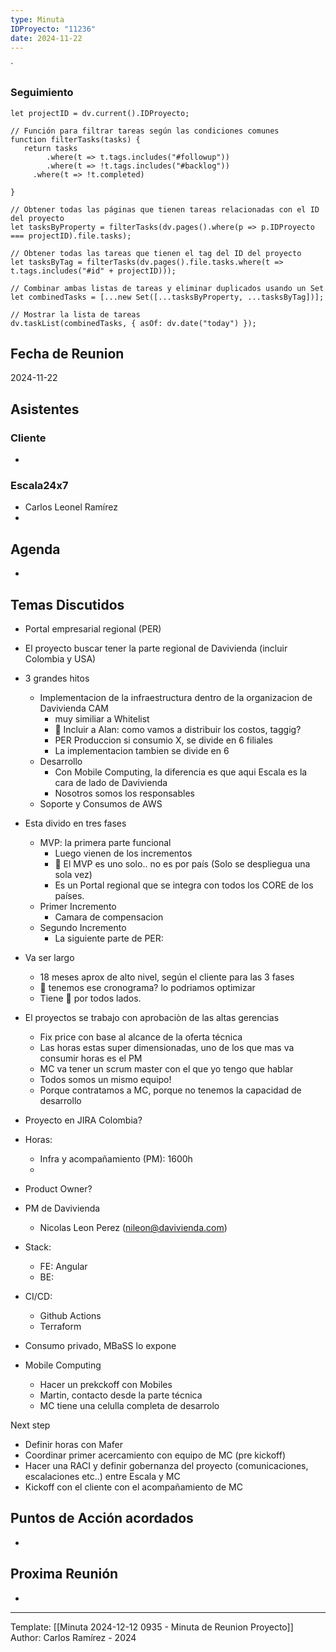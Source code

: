```yaml
---
type: Minuta
IDProyecto: "11236"
date: 2024-11-22
---
```

`

### Seguimiento

```dataviewjs
let projectID = dv.current().IDProyecto;

// Función para filtrar tareas según las condiciones comunes
function filterTasks(tasks) {
   return tasks
        .where(t => t.tags.includes("#followup"))
        .where(t => !t.tags.includes("#backlog"))
     .where(t => !t.completed)
        
}

// Obtener todas las páginas que tienen tareas relacionadas con el ID del proyecto
let tasksByProperty = filterTasks(dv.pages().where(p => p.IDProyecto === projectID).file.tasks);

// Obtener todas las tareas que tienen el tag del ID del proyecto
let tasksByTag = filterTasks(dv.pages().file.tasks.where(t => t.tags.includes("#id" + projectID)));

// Combinar ambas listas de tareas y eliminar duplicados usando un Set
let combinedTasks = [...new Set([...tasksByProperty, ...tasksByTag])];

// Mostrar la lista de tareas
dv.taskList(combinedTasks, { asOf: dv.date("today") });
 ```
## Fecha de Reunion
2024-11-22

## Asistentes

### Cliente
* 
### Escala24x7
- Carlos Leonel Ramírez
-  

## Agenda
* 
## Temas Discutidos
*  Portal empresarial regional (PER)
* El proyecto buscar tener la parte regional de Davivienda (incluir Colombia y USA)
* 3 grandes hitos
	* Implementacion de la infraestructura dentro de la organizacion de Davivienda CAM
		* muy similiar a Whitelist
		* 🚩 Incluir a Alan: como vamos a distribuir los costos, taggig?
		* PER Produccion si consumio X, se divide en 6 filiales
		* La implementacion tambien se divide en 6
	* Desarrollo
		* Con Mobile Computing, la diferencia es que aqui Escala es la cara de lado de Davivienda
		* Nosotros somos los responsables
	* Soporte y Consumos de AWS
* Esta divido en tres fases
	* MVP:  la primera parte funcional
		* Luego vienen de los incrementos
		* 🚩 El MVP es uno solo.. no es por país (Solo se despliegua una sola vez)
		* Es un Portal regional que se integra con todos los CORE de los países.
	* Primer Incremento
		* Camara de compensacion
	* Segundo Incremento
		* La siguiente parte de PER: 
* Va ser largo
	* 18 meses aprox de alto nivel, según el cliente para las 3 fases
	* 🚩 tenemos ese cronograma? lo podriamos optimizar
	* Tiene 👀 por todos lados.
* El proyectos se trabajo con aprobaciòn de las altas gerencias
	* Fix price con base al alcance de la oferta técnica
	* Las horas estas super dimensionadas, uno de los que mas va consumir horas es el PM
	* MC va tener un scrum master con el que yo tengo que hablar
	* Todos somos un mismo equipo!
	* Porque contratamos a MC, porque no tenemos la capacidad de desarrollo



* Proyecto en JIRA Colombia?
* Horas:
	* Infra y acompañamiento (PM): 1600h
	* 
* Product Owner?
* PM de Davivienda
	* Nicolas Leon Perez  (nileon@davivienda.com)
* Stack:
	* FE: Angular
	* BE: 
* CI/CD:
	* Github Actions
	* Terraform
* Consumo privado, MBaSS lo expone
* Mobile Computing
	* Hacer un prekckoff con Mobiles
	* Martin, contacto desde la parte técnica
	* MC tiene una celulla completa de desarrolo


Next step
- Definir horas con Mafer
- Coordinar primer acercamiento con equipo de MC (pre kickoff)
- Hacer una RACI y definir gobernanza del proyecto (comunicaciones, escalaciones etc..) entre Escala y MC
- Kickoff con el cliente con el acompañamiento de MC



## Puntos de Acción acordados
- 

## Proxima Reunión
*   

---
Template: [[Minuta 2024-12-12 0935 - Minuta de Reunion Proyecto]]
Author: Carlos Ramírez - 2024
